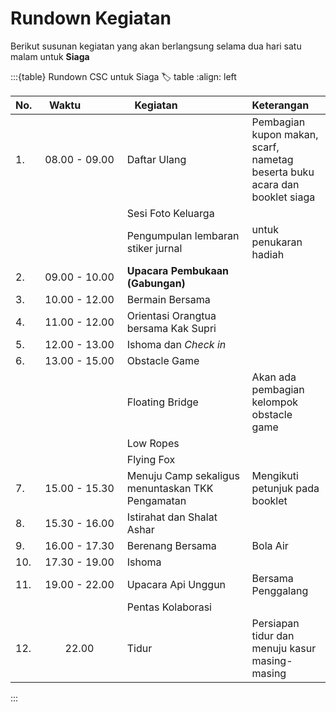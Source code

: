 # Rundown Kegiatan
Berikut susunan kegiatan yang akan berlangsung selama dua hari satu malam untuk **Siaga**

:::{table} Rundown CSC untuk Siaga
:label: table
:align: left

| No. | ⠀Waktu⠀⠀⠀⠀⠀ |  ⠀Kegiatan⠀⠀⠀⠀⠀⠀⠀⠀ | Keterangan |
| :-- | :---: | :------- | :--------- |
| 1.  | 08.00 - 09.00 | Daftar Ulang | Pembagian kupon makan, scarf, nametag beserta buku acara dan booklet siaga |
|   |  | Sesi Foto Keluarga |  |
|   |  | Pengumpulan lembaran stiker jurnal | untuk penukaran hadiah |
| 2.  | 09.00 - 10.00 | **Upacara Pembukaan (Gabungan)** | |
| 3.  | 10.00 - 12.00 | Bermain Bersama | |
| 4.  | 11.00 - 12.00 | Orientasi Orangtua bersama Kak Supri | |
| 5.  | 12.00 - 13.00 | Ishoma dan *Check in* | |
| 6.  | 13.00 - 15.00 | Obstacle Game | |
|   |  | Floating Bridge | Akan ada pembagian kelompok obstacle game |
|   |  | Low Ropes |  |
|   |  | Flying Fox |  |
| 7.  | 15.00 - 15.30 | Menuju Camp sekaligus menuntaskan TKK Pengamatan | Mengikuti petunjuk pada booklet |
| 8.  | 15.30 - 16.00 | Istirahat dan Shalat Ashar | |
| 9.  | 16.00 - 17.30 | Berenang Bersama | Bola Air |
| 10.  | 17.30 - 19.00 | Ishoma | |
| 11.  | 19.00 - 22.00 | Upacara Api Unggun | Bersama Penggalang |
|   |  | Pentas Kolaborasi | |
| 12.  | 22.00 | Tidur | Persiapan tidur dan menuju kasur masing-masing |



:::

